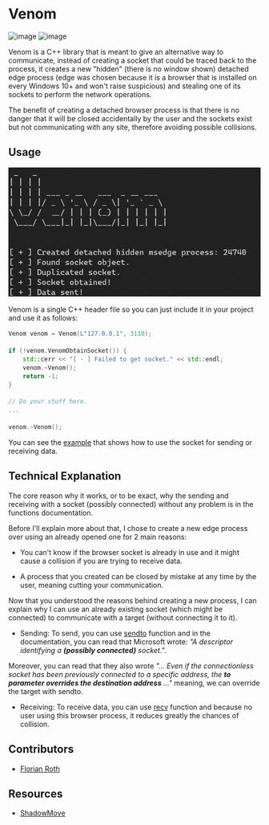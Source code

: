 # Venom

![image](https://img.shields.io/badge/C%2B%2B-00599C?style=for-the-badge&logo=c%2B%2B&logoColor=white) ![image](https://img.shields.io/badge/Windows-0078D6?style=for-the-badge&logo=windows&logoColor=white)

Venom is a C++ library that is meant to give an alternative way to communicate, instead of creating a socket that could be traced back to the process, it creates a new "hidden" (there is no window shown) detached edge process (edge was chosen because it is a browser that is installed on every Windows 10+ and won't raise suspicious) and stealing one of its sockets to perform the network operations.

The benefit of creating a detached browser process is that there is no danger that it will be closed accidentally by the user and the sockets exist but not communicating with any site, therefore avoiding possible collisions.

## Usage

![banner](img/banner.png)

Venom is a single C++ header file so you can just include it in your project and use it as follows:

```cpp
Venom venom = Venom(L"127.0.0.1", 3110);

if (!venom.VenomObtainSocket()) {
    std::cerr << "[ - ] Failed to get socket." << std::endl;
    venom.~Venom();
    return -1;
}

// Do your stuff here.
...

venom.~Venom();
```

You can see the [example](https://github.com/idov31/Venom/blob/master/Venom/VenomExample.cpp) that shows how to use the socket for sending or receiving data.

## Technical Explanation

The core reason why it works, or to be exact, why the sending and receiving with a socket (possibly connected) without any problem is in the functions documentation.

Before I'll explain more about that, I chose to create a new edge process over using an already opened one for 2 main reasons:

- You can't know if the browser socket is already in use and it might cause a collision if you are trying to receive data.

- A process that you created can be closed by mistake at any time by the user, meaning cutting your communication.

Now that you understood the reasons behind creating a new process, I can explain why I can use an already existing socket (which might be connected) to communicate with a target (without connecting it to it).

- Sending: To send, you can use [sendto](https://learn.microsoft.com/en-us/windows/win32/api/winsock/nf-winsock-sendto) function and in the documentation, you can read that Microsoft wrote: *"A descriptor identifying a **(possibly connected)** socket."*. 

Moreover, you can read that they also wrote *"... Even if the connectionless socket has been previously connected to a specific address, the **to parameter overrides the destination address** ..."* meaning, we can override the target with sendto.

- Receiving: To receive data, you can use [recv](https://learn.microsoft.com/en-us/windows/win32/api/winsock/nf-winsock-recv) function and because no user using this browser process, it reduces greatly the chances of collision.

## Contributors

- [Florian Roth](https://github.com/Neo23x0)

## Resources

- [ShadowMove](https://github.com/0xcpu/winsmsd)
